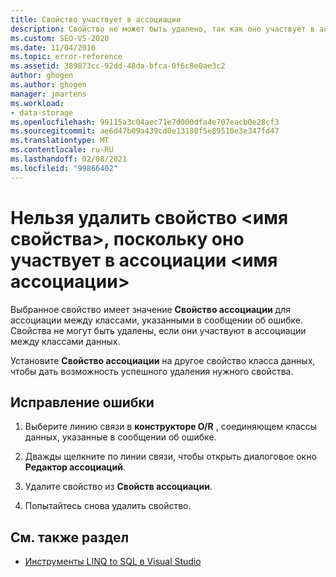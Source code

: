 ```yaml
---
title: Свойство участвует в ассоциации
description: Свойство не может быть удалено, так как оно участвует в ассоциации. Просмотр сведений об этом реляционный конструктор объектов (реляционном конструкторе) сообщения.
ms.custom: SEO-VS-2020
ms.date: 11/04/2016
ms.topic: error-reference
ms.assetid: 389873cc-92dd-48da-bfca-0f6c8e0ae3c2
author: ghogen
ms.author: ghogen
manager: jmartens
ms.workload:
- data-storage
ms.openlocfilehash: 99115a3c04aec71e7d000dfa4e707eacb0e28cf3
ms.sourcegitcommit: ae6d47b09a439cd0e13180f5e89510e3e347fd47
ms.translationtype: MT
ms.contentlocale: ru-RU
ms.lasthandoff: 02/08/2021
ms.locfileid: "99866402"
---
```

# <a name="the-property-ltproperty-namegt-cannot-be-deleted-because-it-is-participating-in-the-association-ltassociation-namegt"></a>Нельзя удалить свойство &lt;имя свойства&gt;, поскольку оно участвует в ассоциации &lt;имя ассоциации&gt;

Выбранное свойство имеет значение **Свойство ассоциации** для ассоциации между классами, указанными в сообщении об ошибке. Свойства не могут быть удалены, если они участвуют в ассоциации между классами данных.

Установите **Свойство ассоциации** на другое свойство класса данных, чтобы дать возможность успешного удаления нужного свойства.

## <a name="to-correct-this-error"></a>Исправление ошибки

1. Выберите линию связи в **конструкторе O/R** , соединяющем классы данных, указанные в сообщении об ошибке.

2. Дважды щелкните по линии связи, чтобы открыть диалоговое окно **Редактор ассоциаций**.

3. Удалите свойство из **Свойств ассоциации**.

4. Попытайтесь снова удалить свойство.

## <a name="see-also"></a>См. также раздел

- [Инструменты LINQ to SQL в Visual Studio](../data-tools/linq-to-sql-tools-in-visual-studio2.md)